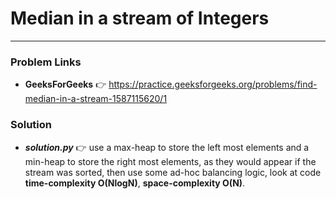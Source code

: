 # Median in a stream of Integers

---

### Problem Links
- **__GeeksForGeeks__** :point_right: https://practice.geeksforgeeks.org/problems/find-median-in-a-stream-1587115620/1

### Solution
- **_solution.py_** :point_right: use a max-heap to store the left most elements and a min-heap to store the right most elements, as they would appear if the stream was sorted, then use some ad-hoc balancing logic, look at code **time-complexity O(NlogN)**, **space-complexity O(N)**.
